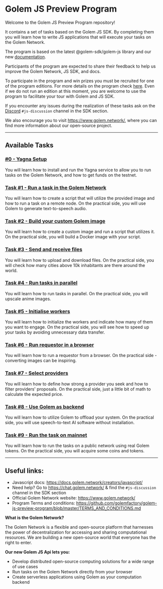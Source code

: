 # Golem JS Preview Program

Welcome to the Golem JS Preview Program repository! 

It contains a set of tasks based on the Golem JS SDK. By completing them you will learn how to write JS applications that will execute your tasks on the Golem Network. 

The program is based on the latest @golem-sdk/golem-js library and our new [documentation](https://docs.golem.network/creators/). 

Participants of the program are expected to share their feedback to help us improve the Golem Network, JS SDK, and docs.

To participate in the program and win prizes you must be recruited for one of the program editions. For more details on the program check [here](https://preview.golem.network/). Even if we do not run an edition at this moment, you are welcome to use the program to facilitate your tour with Golem and JS SDK.

If you encounter any issues during the realization of these tasks ask on the 
[Discord](https://chat.golem.network/) `#js-discussion` channel in the SDK section. 

We also encourage you to visit https://www.golem.network/, where you can find more information about our open-source project.

---

## Available Tasks

### [#0 - Yagna Setup](tasks%2F0-yagna-setup)
You will learn how to install and run the Yagna service to allow you to run tasks on the Golem Network, and how to get funds on the testnet. 

### [Task #1 - Run a task in the Golem Network](tasks%2F1-run-a-task)
You will learn how to create a script that will utilize the provided image and how to run a task on a remote node. On the practical side, you will use Golem to generate text-to-speech audio. 

### [Task #2 - Build your custom Golem image](tasks%2F2-build-your-image)
You will learn how to create a custom image and run a script that utilizes it. On the practical side, you will build a Docker image with your script.

### [Task #3 - Send and receive files](tasks%2F3-send-and-receive-files)
You will learn how to upload and download files. On the practical side, you will check how many cities above 10k inhabitants are there around the world.

### [Task #4 - Run tasks in parallel](tasks%2F4-run-tasks-in-parallel)
You will learn how to run tasks in parallel. On the practical side, you will upscale anime images. 

### [Task #5 - Initialise workers](tasks%2F5-initialise-workers)
You will learn how to initialize the workers and indicate how many of them you want to engage. On the practical side, you will see how to speed up your tasks by avoiding unnecessary data transfer. 

### [Task #6 - Run requestor in a browser](tasks%2F6-run-requestor-in-browser)
You will learn how to run a requestor from a browser. On the practical side - converting images can be inspiring.

### [Task #7 - Select providers](tasks%2F7-select-providers)
You will learn how to define how strong a provider you seek and how to filter providers' proposals. On the practical side, just a little bit of math to calculate the expected price. 

### [Task #8 - Use Golem as backend](tasks%2F8-use-Golem-as-backend)
You will learn how to utilize Golem to offload your system. On the practical side, you will use speech-to-text AI software without installation.

### [Task #9 - Run the task on mainnet](tasks%2F9-run-on-mainnet)
You will learn how to run the tasks on a public network using real Golem tokens. On the practical side, you will acquire some coins and tokens. 


---

## Useful links:

- Javascript docs: https://docs.golem.network/creators/javascript/
- Need help? Go to https://chat.golem.network/ & find the `#js-discussion` channel in the SDK section
- Official Golem Network website: https://www.golem.network/
- Program Terms and conditions: https://github.com/golemfactory/golem-js-preview-program/blob/master/TERMS_AND_CONDITIONS.md

**What is the Golem Network?**

The Golem Network is a flexible and open-source platform that harnesses the power of decentralization for accessing and sharing computational resources.
We are building a new open-source world that everyone has the right to enter. 

**Our new Golem JS Api lets you:**

- Develop distributed open-source computing solutions for a wide range of use cases
- Run tasks on the Golem Network directly from your browser
- Create serverless applications using Golem as your computation backend

